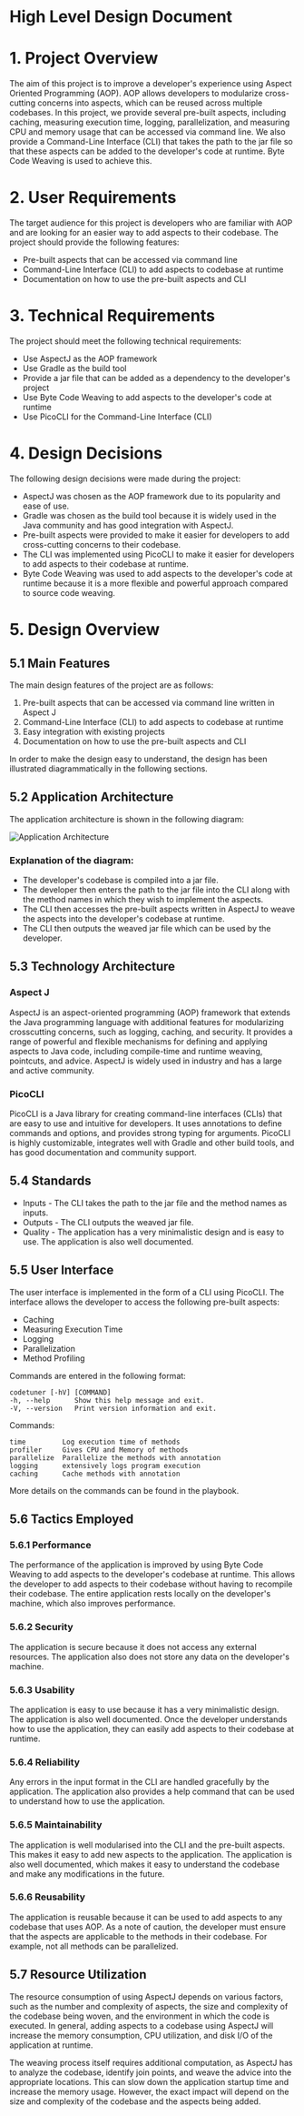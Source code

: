 # High Level Design Document 

# 1. Project Overview

The aim of this project is to improve a developer's experience using Aspect Oriented Programming (AOP). AOP allows developers to modularize cross-cutting concerns into aspects, which can be reused across multiple codebases. In this project, we provide several pre-built aspects, including caching, measuring execution time, logging, parallelization, and measuring CPU and memory usage that can be accessed via command line. We also provide a Command-Line Interface (CLI) that takes the path to the jar file so that these aspects can be added to the developer's code at runtime. Byte Code Weaving is used to achieve this.

# 2. User Requirements

The target audience for this project is developers who are familiar with AOP and are looking for an easier way to add aspects to their codebase. The project should provide the following features:

-   Pre-built aspects that can be accessed via command line
-   Command-Line Interface (CLI) to add aspects to codebase at runtime
-   Documentation on how to use the pre-built aspects and CLI

# 3. Technical Requirements

The project should meet the following technical requirements:

-   Use AspectJ as the AOP framework
-   Use Gradle as the build tool
-   Provide a jar file that can be added as a dependency to the developer's project
-   Use Byte Code Weaving to add aspects to the developer's code at runtime
-   Use PicoCLI for the Command-Line Interface (CLI)

# 4. Design Decisions

The following design decisions were made during the project:

-   AspectJ was chosen as the AOP framework due to its popularity and ease of use.
-   Gradle was chosen as the build tool because it is widely used in the Java community and has good integration with AspectJ.
-   Pre-built aspects were provided to make it easier for developers to add cross-cutting concerns to their codebase.
-   The CLI was implemented using PicoCLI to make it easier for developers to add aspects to their codebase at runtime.
-   Byte Code Weaving was used to add aspects to the developer's code at runtime because it is a more flexible and powerful approach compared to source code weaving.

# 5. Design Overview

## 5.1 Main Features
The main design features of the project are as follows:
1. Pre-built aspects that can be accessed via command line written in Aspect J
2. Command-Line Interface (CLI) to add aspects to codebase at runtime
3. Easy integration with existing projects
4. Documentation on how to use the pre-built aspects and CLI

In order to make the design easy to understand, the design has been illustrated diagrammatically in the following sections.

## 5.2 Application Architecture
The application architecture is shown in the following diagram: 

![Application Architecture](https://user-images.githubusercontent.com/87595299/236239886-72873df4-6dc2-48c6-bfea-6fc0eae4f55f.png)

### Explanation of the diagram:
- The developer's codebase is compiled into a jar file.
- The developer then enters the path to the jar file into the CLI along with the method names in which they wish to implement the aspects.
- The CLI then accesses the pre-built aspects written in AspectJ to weave the aspects into the developer's codebase at runtime.
- The CLI then outputs the weaved jar file which can be used by the developer.

## 5.3 Technology Architecture

### Aspect J
AspectJ is an aspect-oriented programming (AOP) framework that extends the Java programming language with additional features for modularizing crosscutting concerns, such as logging, caching, and security. It provides a range of powerful and flexible mechanisms for defining and applying aspects to Java code, including compile-time and runtime weaving, pointcuts, and advice. AspectJ is widely used in industry and has a large and active community.

### PicoCLI
PicoCLI is a Java library for creating command-line interfaces (CLIs) that are easy to use and intuitive for developers. It uses annotations to define commands and options, and provides strong typing for arguments. PicoCLI is highly customizable, integrates well with Gradle and other build tools, and has good documentation and community support.

## 5.4 Standards
 - Inputs - The CLI takes the path to the jar file and the method names as inputs.
- Outputs - The CLI outputs the weaved jar file.
- Quality - The application has a very minimalistic design and is easy to use. The application is also well documented.

## 5.5 User Interface
The user interface is implemented in the form of a CLI using PicoCLI. The interface allows the developer to access the following pre-built aspects:
- Caching
- Measuring Execution Time
- Logging
- Parallelization
- Method Profiling

Commands are entered in the following format:
    
    codetuner [-hV] [COMMAND]
    -h, --help      Show this help message and exit.
    -V, --version   Print version information and exit.
Commands:

    time         Log execution time of methods
    profiler     Gives CPU and Memory of methods
    parallelize  Parallelize the methods with annotation
    logging      extensively logs program execution
    caching      Cache methods with annotation

More details on the commands can be found in the playbook.

## 5.6 Tactics Employed

### 5.6.1 Performance
The performance of the application is improved by using Byte Code Weaving to add aspects to the developer's codebase at runtime. This allows the developer to add aspects to their codebase without having to recompile their codebase. The entire application rests locally on the developer's machine, which also improves performance.

### 5.6.2 Security
The application is secure because it does not access any external resources. The application also does not store any data on the developer's machine.

### 5.6.3 Usability
The application is easy to use because it has a very minimalistic design. The application is also well documented. Once the developer understands how to use the application, they can easily add aspects to their codebase at runtime.

### 5.6.4 Reliability
Any errors in the input format in the CLI are handled gracefully by the application. The application also provides a help command that can be used to understand how to use the application.

### 5.6.5 Maintainability
The application is well modularised into the CLI and the pre-built aspects. This makes it easy to add new aspects to the application. The application is also well documented, which makes it easy to understand the codebase and make any modifications in the future.

### 5.6.6 Reusability
The application is reusable because it can be used to add aspects to any codebase that uses AOP. As a note of caution, the developer must ensure that the aspects are applicable to the methods in their codebase. For example, not all methods can be parallelized.

## 5.7 Resource Utilization
The resource consumption of using AspectJ depends on various factors, such as the number and complexity of aspects, the size and complexity of the codebase being woven, and the environment in which the code is executed. In general, adding aspects to a codebase using AspectJ will increase the memory consumption, CPU utilization, and disk I/O of the application at runtime.

The weaving process itself requires additional computation, as AspectJ has to analyze the codebase, identify join points, and weave the advice into the appropriate locations. This can slow down the application startup time and increase the memory usage. However, the exact impact will depend on the size and complexity of the codebase and the aspects being added.



